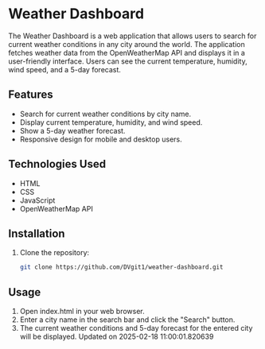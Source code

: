 # Weather Dashboard

The Weather Dashboard is a web application that allows users to search for current weather conditions in any city around the world. The application fetches weather data from the OpenWeatherMap API and displays it in a user-friendly interface. Users can see the current temperature, humidity, wind speed, and a 5-day forecast.

## Features

- Search for current weather conditions by city name.
- Display current temperature, humidity, and wind speed.
- Show a 5-day weather forecast.
- Responsive design for mobile and desktop users.

## Technologies Used

- HTML
- CSS
- JavaScript
- OpenWeatherMap API

## Installation

1. Clone the repository:
   ```bash
   git clone https://github.com/DVgit1/weather-dashboard.git

## Usage
1. Open index.html in your web browser.
2. Enter a city name in the search bar and click the "Search" button.
3. The current weather conditions and 5-day forecast for the entered city will be displayed.
Updated on 2025-02-18 11:00:01.820639